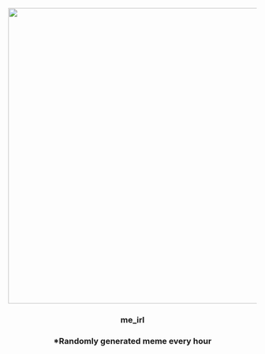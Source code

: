<p align="center">
        <img src="https://i.redd.it/oaei7y4wtie91.jpg" width="600" height="600">
        </p>
        <h3 align="center">me_irl</h3>
        <h3 align="center">*Randomly generated meme every hour</h3>
    